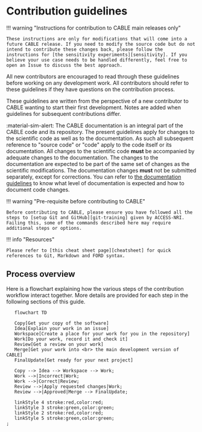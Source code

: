 # Contribution guidelines

!!! warning "Instructions for contribution to CABLE main releases only"

    These instructions are only for modifications that will come into a future CABLE release. If you need to modify the source code but do not intend to contribute these changes back, please follow the instructions for [the sensitivity experiments][sensitivity]. If you believe your use case needs to be handled differently, feel free to open an Issue to discuss the best approach.

All new contributors are encouraged to read through these guidelines before working on any development work. All contributors should refer to these guidelines if they have questions on the contribution process.

These guidelines are written from the perspective of a new contributor to CABLE wanting to start their first development. Notes are added when guidelines for subsequent contributions differ.

:material-sim-alert: The CABLE documentation is an integral part of the CABLE code and its repository. The present guidelines apply for changes to the scientific code as well as to the documentation. As such all subsequent reference to "source code" or "code" apply to the code itself or its documentation. All changes to the scientific code **must** be accompanied by adequate changes to the documentation. The changes to the documentation are expected to be part of the same set of changes as the scientific modifications. The documentation changes **must** not be submitted separately, except for corrections. You can refer to [the documentation guidelines][doc-guidelines] to know what level of documentation is expected and how to document code changes.

!!! warning "Pre-requisite before contributing to CABLE"

    Before contributing to CABLE, please ensure you have followed all the steps to [setup Git and GitHub][git-training] given by ACCESS-NRI. Failing this, some of the commands described here may require additional steps or options.

!!! info "Resources"

    Please refer to [this cheat sheet page][cheatsheet] for quick references to Git, Markdown and FORD syntax.

## Process overview

Here is a flowchart explaining how the various steps of the contribution workflow interact together. More details are provided for each step in the following sections of this guide.

```mermaid
   flowchart TD

   Copy[Get your copy of the software]
   Idea[Explain your work in an issue]
   Workspace[Create a place for your work for you in the repository]
   Work[Do your work, record it and check it]
   Review[Get a review on your work]
   Merge[Get your work into <br> the main development version of CABLE]
   FinalUpdate[Get ready for your next project]

   Copy --> Idea --> Workspace --> Work;
   Work -->|Incorrect|Work;
   Work -->|Correct|Review;
   Review -->|Apply requested changes|Work;
   Review -->|Approved|Merge --> FinalUpdate;

   linkStyle 4 stroke:red,color:red;
   linkStyle 3 stroke:green,color:green;
   linkStyle 2 stroke:red,color:red;
   linkStyle 5 stroke:green,color:green;
;
```

[git-training]: https://access-nri.github.io/Training/HowTos/GitAndGitHub/
[doc-guidelines]: ../documentation_guidelines/index.md
[sensitivity]: ../../how-to/sensitivity_exp.md
[cheatsheet]: ../other_resources/cheat_sheets.md
